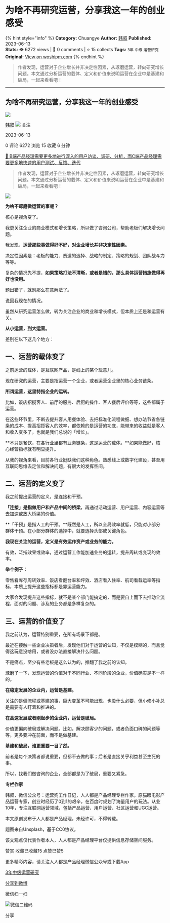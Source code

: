 # 为啥不再研究运营，分享我这一年的创业感受
{% hint style="info" %}
**Category:** Chuangye
**Author:** [韩叙](https://www.woshipm.com/u/57956)
**Published:** 2023-06-13  
**Stats:** 👁️ 6272 views | 💬 0 comments | ⭐ 15 collects
**Tags:** `3年` `中级` `运营研究`
**Original:** [View on woshipm.com](https://www.woshipm.com/chuangye/5846782.html)
{% endhint %}
> 作者发现，运营对于企业增长并非决定性因素，从琢磨运营，转向研究增长问题。本文通过分析运营的载体、定义和价值来说明运营在企业中是基建和破局，一起来看看吧！

---

## 为啥不再研究运营，分享我这一年的创业感受

[![](https://image.woshipm.com/wp-files/2015/11/IMG_0437.jpg!/both/72x72)](https://www.woshipm.com/u/57956)

[韩叙](https://www.woshipm.com/u/57956) ![](https://static.woshipm.com/tag/1121_1@2x.png) 关注

2023-06-13

0 评论 6272 浏览 15 收藏 6 分钟

[🔗 B端产品经理需要更多地进行深入的用户访谈、调研、分析，而C端产品经理需要更多地快速的用户测试、反馈、迭代](https://ke.qidianla.com/courses/bcpm)

> 作者发现，运营对于企业增长并非决定性因素，从琢磨运营，转向研究增长问题。本文通过分析运营的载体、定义和价值来说明运营在企业中是基建和破局，一起来看看吧！

![](https://image.woshipm.com/2023/04/14/91c50a22-da9e-11ed-af94-00163e0b5ff3.png)

**为啥不琢磨做运营的事呢？**

核心是视角变了。

我更关注企业的商业模式和增长策略，所以做了咨询公司，帮助老板们解决增长问题。

我发现，**运营那些事做得好不好，对企业增长并非决定性因素。**

决定性因素是：老板的能力、赛道的选择、战略的制定、策略的规划、团队战斗力等等。

复杂的情况先不提，**如果策略打法不清晰，或者是错的，那么具体运营措施做得再好也没用。**

题出错了，就别那么在意解法了。

说回我现在的情况。

虽然从研究运营怎么做，转为关注企业的商业和增长模式，但本质上还是和运营有关。

**从小运营，到大运营。**

差别在以下这几个地方：

## 一、运营的载体变了

之前运营的载体，是互联网产品，是线上的某个玩意儿。

现在研究的运营，主要是指运营一个企业，或者运营企业里的核心业务链条。

**所谓运营，这里特指企业的运转。**

比如，饭店招揽客人、前厅的服务、后厨的操作、客人餐后评价等等，这些都属于运营。

在这些环节里，不断去提升客人用餐体验、去把标准化流程做细、想办法节省各链条的成本、提高招揽客人的效率，都依赖的是运营的功底，能带来的收益就是客人和收入变多了，也就是我们总说的「增长」。

**不只是餐饮，在各行业里都有业务链条，这是运营的载体。**如果能做好，核心经营指标就有明显提升。

从我的视角来看，目前各行业挺缺我们这种角色。熟悉线上或数字化建设，甚至用互联网思维去定位和解决问题，有很大的发挥空间。

## 二、运营的定义变了

我之前提出运营的定义，是连接和干预。

**「连接」是指做用户和产品中间的桥梁**，再通过活动运营、用户运营、内容运营等去加速或放大桥梁的价值。

**「干预」是指人工的干预。**既然是人工，所以全局效率就低，只能对小部分群体干预。在小部分群体的选择中，就要选择头部或关键角色。

**我现在关注的运营，定义是有效运作资产或业务的能力。**

有效，泛指效果或效率，通过运营工作能加速业务的运转，提升周转或变现的效率。

**举个例子：**

零售看库存周转效率、饭店看翻台率和坪效、酒店看入住率、航司看载运率等指标，本质上提升这些指标都是靠运营能力。

大家会发现提升这些指标，就不是某个部门能搞定的，而是要自上而下去推动全流程，面对的问题、涉及的业务都是多样复杂的。

## 三、运营的价值变了

我之前认为，运营特别重要，在所有场景下都是。

最近在接触一些企业决策者后，发现他们对于运营的认知，不仅是模糊的，而且觉得这玩意没啥用，或者没办法直接解决什么问题。

不是痛点，至少有些老板是这么认为的，推翻了我之前的认知。

琢磨了一下，发现运营的价值对于不同行业、不同阶段的企业，价值确实是不一样的。

**在稳定发展的企业内，运营是基建。**

关注的是偏流程或基建的事，巨大变革不可能出现，也没什么必要，但小修小补总是需要有人盯着和推进的。

**在高速发展或者刚起步的企业内，运营是破局。**

价值更偏向破局或解决问题。比如，解决顾客少的问题，或者负面口碑的问题等等，更多要冲在前面，而不是做基建。

**基建和破局，谁更重要一目了然。**

前者是每个决策者都说重要，但都不去做的事；后者是直接关乎利益甚至生死的事。

所以，找我们做咨询的企业，全部都是为了破局，重要又紧急。

**专栏作家**

韩叙，微信公众号：运营狗工作日记，人人都是产品经理专栏作家。原猫眼电影产品运营专家，创业时经历了0到1的艰辛，在百度时规划了海量用户的玩法。从业10年，专注互联网运营领域，包括产品运营、用户运营、社区运营和UGC运营。

本文原创发布于人人都是产品经理，未经许可，不得转载。

题图来自Unsplash，基于CC0协议。

该文观点仅代表作者本人，人人都是产品经理平台仅提供信息存储空间服务。

赞赏 收藏已收藏15 点赞已赞5

更多精彩内容，请关注人人都是产品经理微信公众号或下载App

[3年](https://www.woshipm.com/tag/3%e5%b9%b4)[中级](https://www.woshipm.com/tag/%e4%b8%ad%e7%ba%a7)[运营研究](https://www.woshipm.com/tag/%e8%bf%90%e8%90%a5%e7%a0%94%e7%a9%b6)

[分享到微博](https://service.weibo.com/share/share.php?appkey=2775287854&title=为啥不再研究运营，分享我这一年的创业感受&url=https://www.woshipm.com/chuangye/5846782.html&pic=https://image.woshipm.com/2023/04/14/91c50a22-da9e-11ed-af94-00163e0b5ff3.png)

微信扫一扫

![微信二维码](https://api.pwmqr.com/qrcode/create/?url=https://www.woshipm.com/chuangye/5846782.html)

分享